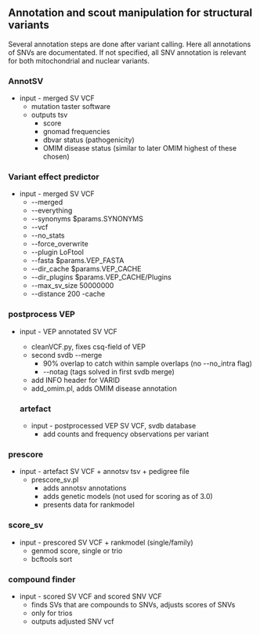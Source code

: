 ## Annotation and scout manipulation for structural variants

Several annotation steps are done after variant calling. Here all annotations of SNVs are documentated. If not specified, all SNV annotation is relevant for both mitochondrial and nuclear variants.


### AnnotSV
* input - merged SV VCF
  * mutation taster software
  * outputs tsv
    * score
    * gnomad frequencies
    * dbvar status (pathogenicity)
    * OMIM disease status (similar to later OMIM highest of these chosen)

### Variant effect predictor
* input - merged SV VCF
  * --merged
  * --everything
  * --synonyms $params.SYNONYMS
  * --vcf
  * --no_stats
  * --force_overwrite
  * --plugin LoFtool
  * --fasta $params.VEP_FASTA
  * --dir_cache $params.VEP_CACHE
  * --dir_plugins $params.VEP_CACHE/Plugins
  * --max_sv_size 50000000
  * --distance 200 -cache

### postprocess VEP
* input - VEP annotated SV VCF
  * cleanVCF.py, fixes csq-field of VEP
  * second svdb --merge 
    * 90% overlap to catch within sample overlaps (no --no_intra flag)
    * --notag (tags solved in first svdb merge)
  * add INFO header for VARID
  * add_omim.pl, adds OMIM disease annotation

  ### artefact
  * input - postprocessed VEP SV VCF, svdb database
      * add counts and frequency observations per variant


### prescore
* input - artefact SV VCF + annotsv tsv + pedigree file
  * prescore_sv.pl
    * adds annotsv annotations
    * adds genetic models (not used for scoring as of 3.0)
    * presents data for rankmodel

### score_sv
* input - prescored SV VCF +  rankmodel (single/family)
  * genmod score, single or trio
  * bcftools sort

### compound finder
* input - scored SV VCF and scored SNV VCF
  * finds SVs that are compounds to SNVs, adjusts scores of SNVs
  * only for trios
  * outputs adjusted SNV vcf